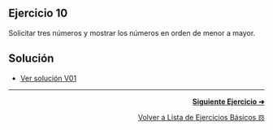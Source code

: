 ## Ejercicio 10
Solicitar tres números y mostrar los números en orden de menor a mayor.

## Solución
* [Ver solución V01](https://github.com/enriqueabsurdum/TIDS02/blob/master/src/ejercicios/basicos/E010/V01/EB010_V01.java)

***
<div align="right">

[**Siguiente Ejercicio ➜**](https://github.com/enriqueabsurdum/TIDS02/blob/master/src/ejercicios/basicos/E011/EB011.md)
</div>  

<div align="right">

[Volver a Lista de Ejercicios Básicos 𝌖](https://github.com/enriqueabsurdum/TIDS02/blob/master/src/ejercicios/basicos/ejercicios-basicos.md)
</div> 
